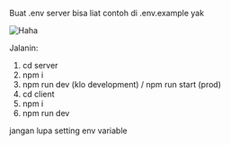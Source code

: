 Buat .env server bisa liat contoh di .env.example yak

![Haha](https://i.ibb.co/twHrxtYf/a16kbe.png)

Jalanin:

1. cd server
2. npm i
3. npm run dev (klo development) / npm run start (prod)
4. cd client
5. npm i
6. npm run dev

jangan lupa setting env variable
